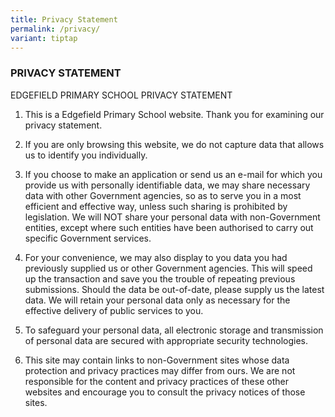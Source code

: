 ```yaml
---
title: Privacy Statement
permalink: /privacy/
variant: tiptap
---
```

<h3>PRIVACY STATEMENT</h3>
<p>EDGEFIELD PRIMARY SCHOOL PRIVACY STATEMENT</p>
<ol data-tight="true" class="tight">
<li>
<p>This is a Edgefield Primary School website. Thank you for examining our
privacy statement.
<br>
</p>
</li>
<li>
<p>If you are only browsing this website, we do not capture data that allows
us to identify you individually.
<br>
</p>
</li>
<li>
<p>If you choose to make an application or send us an e-mail for which you
provide us with personally identifiable data, we may share necessary data
with other Government agencies, so as to serve you in a most efficient
and effective way, unless such sharing is prohibited by legislation. We
will NOT share your personal data with non-Government entities, except
where such entities have been authorised to carry out specific Government
services.
<br>
</p>
</li>
</ol>
<ol start="4" data-tight="true" class="tight">
<li>
<p>For your convenience, we may also display to you data you had previously
supplied us or other Government agencies. This will speed up the transaction
and save you the trouble of repeating previous submissions. Should the
data be out-of-date, please supply us the latest data. We will retain your
personal data only as necessary for the effective delivery of public services
to you.
<br>
</p>
</li>
<li>
<p>To safeguard your personal data, all electronic storage and transmission
of personal data are secured with appropriate security technologies.
<br>
</p>
</li>
<li>
<p>This site may contain links to non-Government sites whose data protection
and privacy practices may differ from ours. We are not responsible for
the content and privacy practices of these other websites and encourage
you to consult the privacy notices of those sites.</p>
</li>
</ol>
<p></p>
